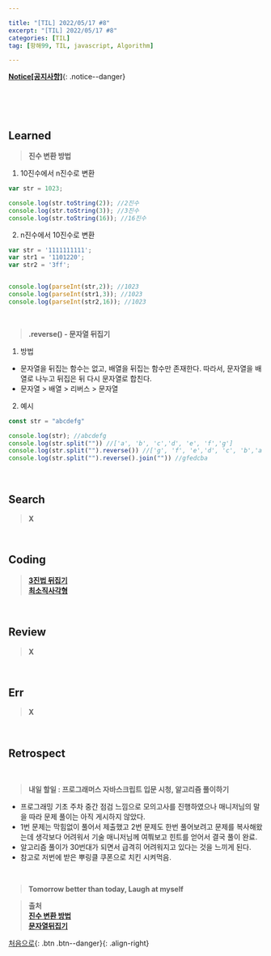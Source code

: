 ```yaml
---

title: "[TIL] 2022/05/17 #8" 
excerpt: "[TIL] 2022/05/17 #8" 
categories: [TIL]
tag: [항해99, TIL, javascript, Algorithm] 

---
```


**[Notice[공지사항]](https://lilclown97.github.io/notice/Notice1/)**{: .notice--danger}

<br><br><br> 

## Learned

> **진수 변환 방법**

1. 10진수에서 n진수로 변환

```javascript
var str = 1023; 

console.log(str.toString(2)); //2진수
console.log(str.toString(3)); //3진수
console.log(str.toString(16)); //16진수
```

2. n진수에서 10진수로 변환

```javascript
var str = '1111111111';
var str1 = '1101220';
var str2 = '3ff';


console.log(parseInt(str,2)); //1023
console.log(parseInt(str1,3)); //1023
console.log(parseInt(str2,16)); //1023
```
<br>

> **.reverse() - 문자열 뒤집기**

1. 방법
- 문자열을 뒤집는 함수는 없고, 배열을 뒤집는 함수만 존재한다. 따라서, 문자열을 배열로 나누고 뒤집은 뒤 다시 문자열로 합친다.
- 문자열 > 배열 > 리버스 > 문자열

2. 예시

```javascript
const str = "abcdefg"

console.log(str); //abcdefg
console.log(str.split("")) //['a', 'b', 'c','d', 'e', 'f','g']
console.log(str.split("").reverse()) //['g', 'f', 'e','d', 'c', 'b','a']
console.log(str.split("").reverse().join("")) //gfedcba
```

<br>

## Search

> **X**

<br>

## Coding

> **[3진법 뒤집기](https://github.com/lilclown97/hangheo99/tree/master/algorithm/29.%203%EC%A7%84%EB%B2%95%20%EB%92%A4%EC%A7%91%EA%B8%B0)**<br>
> **[최소직사각형](https://github.com/lilclown97/hangheo99/tree/master/algorithm/30.%20%EC%B5%9C%EC%86%8C%EC%A7%81%EC%82%AC%EA%B0%81%ED%98%95)**

<br>

## Review

> **X**

<br>

## Err

> **X**

<br>

## Retrospect

<br>

> **내일 할일 : 프로그래머스 자바스크립트 입문 시청, 알고리즘 풀이하기**
- 프로그래밍 기초 주차 중간 점검 느낌으로 모의고사를 진행하였으나 매니저님의 말을 따라 문제 풀이는 아직 게시하지 않았다.
- 1번 문제는 막힘없이 풀어서 제출했고 2번 문제도 한번 풀어보려고 문제를 복사해왔는데 생각보다 어려워서 기술 매니저님께 여쭤보고 힌트를 얻어서 결국 풀이 완료.
- 알고리즘 풀이가 30번대가 되면서 급격히 어려워지고 있다는 것을 느끼게 된다.
- 참고로 저번에 받은 뿌링클 쿠폰으로 치킨 시켜먹음.

<br>

> **Tomorrow better than today, Laugh at myself**

> **출처**<br>
> **[진수 변환 방법](https://jsikim1.tistory.com/161)**<br>
> **[문자열뒤집기](https://dev-note-97.tistory.com/280)**<br>

[처음으로](#){: .btn .btn--danger}{: .align-right}
